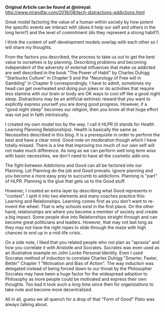 **Original Article can be found at @nireyal:** http://www.nirandfar.com/2016/08/tech-distractions-addictions.html

Great model factoring the value of a human within society by how potent the specific events we interact with (does it help our self and others in the long term?) and the level of commitment (do they represent a strong habit?).

I think the content of self-development models overlap with each other so I will share my thoughts.

From the factors you described, the process to take us out to get the best value to ourselves is by planning. Describing problems and becoming independent of the adversity of external influences that make us addicted are well described in the book "The Power of Habit" by Charles Duhigg "Starbucks Culture" in Chapter 5 and the "Neurology of Free will in Gambling" in Chapter 9 correspondingly. I have to admit, sometimes my head can get overheated and doing pun jokes or do activities that require less stamina with our brain or body are OK ways to cool off like a good night sleep. Distractions may be an artificial extrinsic reward that you want to explicitly express yourself you are doing good progress. However, if a "good night sleep" becomes our religion, then you know all that huge effort was not put in faith intrinsically.

I created my own model too by the way. I call it HLPR (it stands for Health Learning Planning Relationships). Health is basically the same as Necessities described in this blog. It is a prerequisite in order to perform the best and have a clear mind. Good note on moderation though which I have totally missed. There is a line that improving too much of our own self will not make much difference. As long as we can perform well long term wise with basic necessities, we don't need to have all the cosmetic add-ons.

The fight between Addictions and Good can all be factored into our Planning. Let Planning do the job and Good prevails. Ignore planning and you become a more easy prey to succumb to addictions. Planning is "part" of HLPR. Planning is the glue that gets us to the Good stuff.

However, I created an extra layer by describing what Good represents in "context". I split it into two elements and many coaches practice this: Learning and Relationships. Learning comes first as you don't want to re-invent the wheel. That is why schools exist in the first place. On the other hand, relationships are where you become a member of society and create a big impact. Some people dive into Relationships straight through and can become great politicians and leaders. However, that may not last long as they may not have the right ropes to slide through the maze with high chances to end up in a mid-life crisis.

On a side note, I liked that you related people who not plan as "apraxia" and how you correlate it with Aristotle and Socrates. Socrates was even used as an illustrative example on John Locke Personal Identity. Even I used Socrates method of induction to correlate Charles Duhigg "Smarter, Faster, Better" Chapter 1 "Motivation and Bias of Action". The way induction was delegated instead of being forced down to our throat by the Philosopher Socrates may have been a huge factor for the widespread adoption to Philosophy as more people could be motivated and express their own thoughts. Too bad it took such a long time since then for organizations to take note and become more decentralized.

All in all, guess we all quench for a drop of that "Form of Good" Plato was always talking about.
